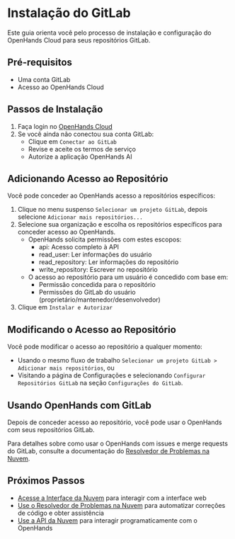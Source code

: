 # Instalação do GitLab

Este guia orienta você pelo processo de instalação e configuração do OpenHands Cloud para seus repositórios GitLab.

## Pré-requisitos

- Uma conta GitLab
- Acesso ao OpenHands Cloud

## Passos de Instalação

1. Faça login no [OpenHands Cloud](https://app.all-hands.dev)
2. Se você ainda não conectou sua conta GitLab:
   - Clique em `Conectar ao GitLab`
   - Revise e aceite os termos de serviço
   - Autorize a aplicação OpenHands AI

## Adicionando Acesso ao Repositório

Você pode conceder ao OpenHands acesso a repositórios específicos:

1. Clique no menu suspenso `Selecionar um projeto GitLab`, depois selecione `Adicionar mais repositórios...`
2. Selecione sua organização e escolha os repositórios específicos para conceder acesso ao OpenHands.
   - OpenHands solicita permissões com estes escopos:
     - api: Acesso completo à API
     - read_user: Ler informações do usuário
     - read_repository: Ler informações do repositório
     - write_repository: Escrever no repositório
   - O acesso ao repositório para um usuário é concedido com base em:
     - Permissão concedida para o repositório
     - Permissões do GitLab do usuário (proprietário/mantenedor/desenvolvedor)
3. Clique em `Instalar e Autorizar`

## Modificando o Acesso ao Repositório

Você pode modificar o acesso ao repositório a qualquer momento:
* Usando o mesmo fluxo de trabalho `Selecionar um projeto GitLab > Adicionar mais repositórios`, ou
* Visitando a página de Configurações e selecionando `Configurar Repositórios GitLab` na seção `Configurações do GitLab`.

## Usando OpenHands com GitLab

Depois de conceder acesso ao repositório, você pode usar o OpenHands com seus repositórios GitLab.

Para detalhes sobre como usar o OpenHands com issues e merge requests do GitLab, consulte a documentação do [Resolvedor de Problemas na Nuvem](./cloud-issue-resolver.md).

## Próximos Passos

- [Acesse a Interface da Nuvem](./cloud-ui.md) para interagir com a interface web
- [Use o Resolvedor de Problemas na Nuvem](./cloud-issue-resolver.md) para automatizar correções de código e obter assistência
- [Use a API da Nuvem](./cloud-api.md) para interagir programaticamente com o OpenHands
